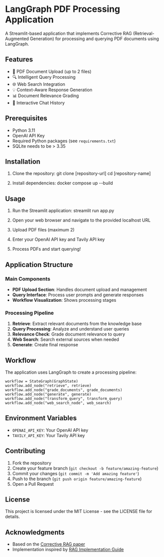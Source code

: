 # LangGraph PDF Processing Application

A Streamlit-based application that implements Corrective RAG (Retrieval-Augmented Generation) for processing and querying PDF documents using LangGraph.

## Features

- 📁 PDF Document Upload (up to 2 files)
- 🔍 Intelligent Query Processing
- 🌐 Web Search Integration
- 💡 Context-Aware Response Generation
- 📊 Document Relevance Grading
- 💬 Interactive Chat History

## Prerequisites

- Python 3.11
- OpenAI API Key
- Required Python packages (see `requirements.txt`)
- SQLite needs to be > 3.35

## Installation

1. Clone the repository:
git clone [repository-url]
cd [repository-name]

2. Install dependencies:
docker compose up --build

## Usage

1. Run the Streamlit application:
streamlit run app.py

2. Open your web browser and navigate to the provided localhost URL

3. Upload PDF files (maximum 2)

4. Enter your OpenAI API key and Tavily API key

5. Process PDFs and start querying!

## Application Structure

### Main Components

- **PDF Upload Section**: Handles document upload and management
- **Query Interface**: Process user prompts and generate responses
- **Workflow Visualization**: Shows processing stages 

### Processing Pipeline

1. **Retrieve**: Extract relevant documents from the knowledge base
2. **Query Processing**: Analyze and understand user queries
3. **Relevance Check**: Grade document relevance to query
4. **Web Search**: Search external sources when needed
5. **Generate**: Create final response

## Workflow

The application uses LangGraph to create a processing pipeline:

    workflow = StateGraph(GraphState)
    workflow.add_node("retrieve", retrieve)
    workflow.add_node("grade_documents", grade_documents)
    workflow.add_node("generate", generate)
    workflow.add_node("transform_query", transform_query)
    workflow.add_node("web_search_node", web_search)

## Environment Variables

- `OPENAI_API_KEY`: Your OpenAI API key
- `TAVILY_API_KEY`: Your Tavily API key

## Contributing

1. Fork the repository
2. Create your feature branch (`git checkout -b feature/amazing-feature`)
3. Commit your changes (`git commit -m 'Add amazing feature'`)
4. Push to the branch (`git push origin feature/amazing-feature`)
5. Open a Pull Request

## License

This project is licensed under the MIT License - see the LICENSE file for details.

## Acknowledgments

- Based on the [Corrective RAG paper](https://arxiv.org/abs/2401.15884)
- Implementation inspired by [RAG Implementation Guide](https://github.com/tanvircr7/CRAG)
